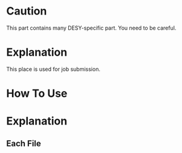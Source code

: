 # Caution
This part contains many DESY-specific part.
You need to be careful.

# Explanation
This place is used for job submission.

# How To Use



# Explanation



## Each File